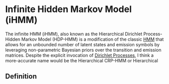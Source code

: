 # Infinite Hidden Markov Model (iHMM)

The infinite HMM (iHMM), also known as the Hierarchical Dirichlet Process-Hidden
Markov Model (HDP-HMM) is a modification of the classic [HMM](hidden_markov_model.md)
that allows for an unbounded number of latent states and emission symbols by 
leveraging non-parametric Bayesian priors over the transition and emission matrices.
Despite the explicit invocation of [Dirichlet Processes](../bayesian_nonparametrics/dirichlet_process.md),
I think a more-accurate name would be the Hierarchical CRP-HMM or Hierarchical

## Definition